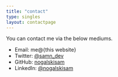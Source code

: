 ```yaml
---
title: "contact"
type: singles
layout: contactpage
---
```

You can contact me via the below mediums.

* Email: me@{this website}
* Twitter: [@samn_dev](https://www.twitter.com/samn_dev)
* GitHub: [nogalskisam](https://github.com/nogalskisam)
* LinkedIn: [@nogalskisam](https://www.linkedin.com/in/nogalskisam)
